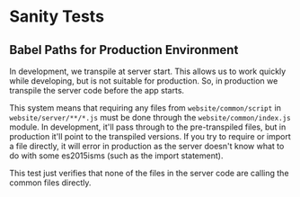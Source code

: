 # Sanity Tests

## Babel Paths for Production Environment

In development, we transpile at server start. This allows us to work quickly while developing, but is not suitable for production. So, in production we transpile the server code before the app starts.

This system means that requiring any files from `website/common/script` in `website/server/**/*.js` must be done through the `website/common/index.js` module. In development, it'll pass through to the pre-transpiled files, but in production it'll point to the transpiled versions. If you try to require or import a file directly, it will error in production as the server doesn't know what to do with some es2015isms (such as the import statement).

This test just verifies that none of the files in the server code are calling the common files directly.
